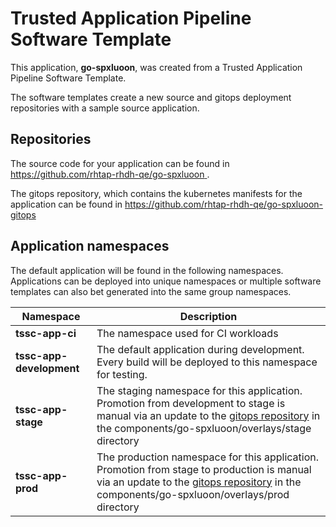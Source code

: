 # Trusted Application Pipeline Software Template

This application, **go-spxluoon**, was created from a Trusted Application Pipeline Software Template.

The software templates create a new source and gitops deployment repositories with a sample source application. 

## Repositories

The source code for your application can be found in [https://github.com/rhtap-rhdh-qe/go-spxluoon ](https://github.com/rhtap-rhdh-qe/go-spxluoon ).
 
The gitops repository, which contains the kubernetes manifests for the application can be found in 
[https://github.com/rhtap-rhdh-qe/go-spxluoon-gitops ](https://github.com/rhtap-rhdh-qe/go-spxluoon-gitops ) 

## Application namespaces 

The default application will be found in the following namespaces. Applications can be deployed into unique namespaces or multiple software templates can also bet generated into the same group namespaces.  

|  Namespace   |  Description   |  
| -------- | -------- |
| **tssc-app-ci** | The namespace used for CI workloads |
| **tssc-app-development** | The default application during development. Every build will be deployed to this namespace for testing. |
| **tssc-app-stage** | The staging namespace for this application. Promotion from development to stage is manual via an update to the [gitops repository](https://github.com/rhtap-rhdh-qe/go-spxluoon-gitops ) in the components/go-spxluoon/overlays/stage directory |
| **tssc-app-prod** | The production namespace for this application. Promotion from stage to production is manual via an update to the [gitops repository](https://github.com/rhtap-rhdh-qe/go-spxluoon-gitops ) in the components/go-spxluoon/overlays/prod directory |